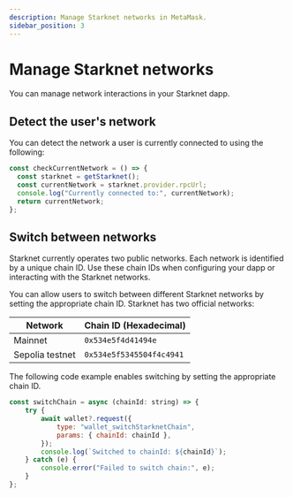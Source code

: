 ```yaml
---
description: Manage Starknet networks in MetaMask.
sidebar_position: 3
---
```


# Manage Starknet networks

You can manage network interactions in your Starknet dapp.


## Detect the user's network

You can detect the network a user is currently connected to using the following:

```javascript
const checkCurrentNetwork = () => {
  const starknet = getStarknet();
  const currentNetwork = starknet.provider.rpcUrl;
  console.log("Currently connected to:", currentNetwork);
  return currentNetwork;
};
```
 
## Switch between networks

Starknet currently operates two public networks. Each network is identified by a unique chain ID. Use these chain IDs when configuring your dapp or interacting with the Starknet networks.

You can allow users to switch between different Starknet networks by setting the appropriate chain ID. 
Starknet has two official networks: 

| Network | Chain ID (Hexadecimal) |
|---------|------------------------|
| Mainnet | `0x534e5f4d41494e`     |
| Sepolia testnet | `0x534e5f5345504f4c4941` |

The following code example enables switching by setting the appropriate chain ID. 

```javascript
const switchChain = async (chainId: string) => {
    try {
        await wallet?.request({
            type: "wallet_switchStarknetChain",
            params: { chainId: chainId },
        });
        console.log(`Switched to chainId: ${chainId}`);
    } catch (e) {
        console.error("Failed to switch chain:", e);
    }
};
```